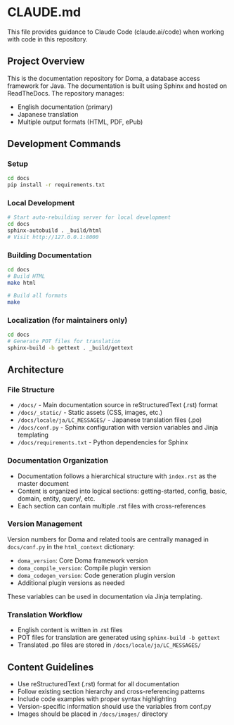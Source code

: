 # CLAUDE.md

This file provides guidance to Claude Code (claude.ai/code) when working with code in this repository.

## Project Overview

This is the documentation repository for Doma, a database access framework for Java. The documentation is built using Sphinx and hosted on ReadTheDocs. The repository manages:

- English documentation (primary)
- Japanese translation
- Multiple output formats (HTML, PDF, ePub)

## Development Commands

### Setup
```bash
cd docs
pip install -r requirements.txt
```

### Local Development
```bash
# Start auto-rebuilding server for local development
cd docs
sphinx-autobuild . _build/html
# Visit http://127.0.0.1:8000
```

### Building Documentation
```bash
cd docs
# Build HTML
make html

# Build all formats
make
```

### Localization (for maintainers only)
```bash
cd docs
# Generate POT files for translation
sphinx-build -b gettext . _build/gettext
```

## Architecture

### File Structure
- `/docs/` - Main documentation source in reStructuredText (.rst) format
- `/docs/_static/` - Static assets (CSS, images, etc.)
- `/docs/locale/ja/LC_MESSAGES/` - Japanese translation files (.po)
- `/docs/conf.py` - Sphinx configuration with version variables and Jinja templating
- `/docs/requirements.txt` - Python dependencies for Sphinx

### Documentation Organization
- Documentation follows a hierarchical structure with `index.rst` as the master document
- Content is organized into logical sections: getting-started, config, basic, domain, entity, query/, etc.
- Each section can contain multiple .rst files with cross-references

### Version Management
Version numbers for Doma and related tools are centrally managed in `docs/conf.py` in the `html_context` dictionary:
- `doma_version`: Core Doma framework version
- `doma_compile_version`: Compile plugin version  
- `doma_codegen_version`: Code generation plugin version
- Additional plugin versions as needed

These variables can be used in documentation via Jinja templating.

### Translation Workflow
- English content is written in .rst files
- POT files for translation are generated using `sphinx-build -b gettext`
- Translated .po files are stored in `/docs/locale/ja/LC_MESSAGES/`

## Content Guidelines

- Use reStructuredText (.rst) format for all documentation
- Follow existing section hierarchy and cross-referencing patterns
- Include code examples with proper syntax highlighting
- Version-specific information should use the variables from conf.py
- Images should be placed in `/docs/images/` directory